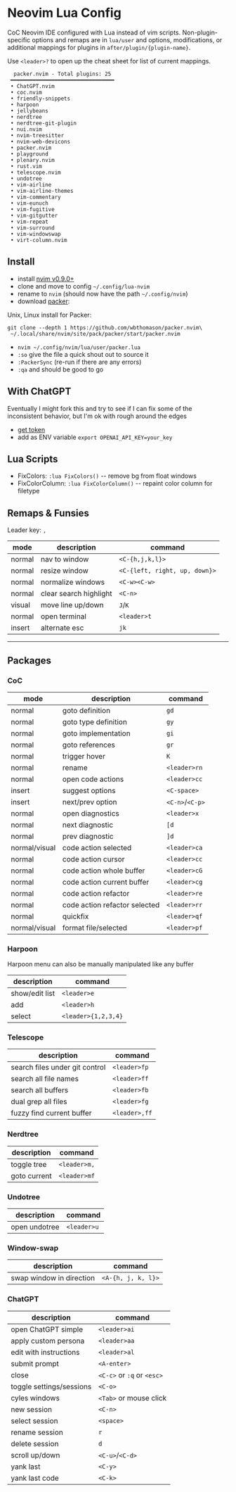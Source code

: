 # Neovim Lua Config

CoC Neovim IDE configured with Lua instead of vim scripts. Non-plugin-specific
options and remaps are in `lua/user` and options, modifications, or additional
mappings for plugins in `after/plugin/{plugin-name}`.

Use `<leader>?` to open up the cheat sheet for list of current mappings.

```
  packer.nvim - Total plugins: 25
 ━━━━━━━━━━━━━━━━━━━━━━━━━━━━━━━━━
 • ChatGPT.nvim
 • coc.nvim
 • friendly-snippets
 • harpoon
 • jellybeans
 • nerdtree
 • nerdtree-git-plugin
 • nui.nvim
 • nvim-treesitter
 • nvim-web-devicons
 • packer.nvim
 • playground
 • plenary.nvim
 • rust.vim
 • telescope.nvim
 • undotree
 • vim-airline
 • vim-airline-themes
 • vim-commentary
 • vim-eunuch
 • vim-fugitive
 • vim-gitgutter
 • vim-repeat
 • vim-surround
 • vim-windowswap
 • virt-column.nvim
```

## Install

- install [nvim v0.9.0+](https://github.com/neovim/neovim/wiki/Installing-Neovim)
- clone and move to config `~/.config/lua-nvim`
- rename to `nvim` (should now have the path `~/.config/nvim`)
- download [packer](https://github.com/wbthomason/packer.nvim):

Unix, Linux install for Packer:

```
git clone --depth 1 https://github.com/wbthomason/packer.nvim\
 ~/.local/share/nvim/site/pack/packer/start/packer.nvim
```

- `nvim ~/.config/nvim/lua/user/packer.lua`
- `:so` give the file a quick shout out to source it
- `:PackerSync` (re-run if there are any errors)
- `:qa` and should be good to go

## With ChatGPT

Eventually I might fork this and try to see if I can fix some of the
inconsistent behavior, but I'm ok with rough around the edges

- [get token](https://platform.openai.com/account/api-keys)
- add as ENV variable `export OPENAI_API_KEY=your_key`

## Lua Scripts

- FixColors: `:lua FixColors()` -- remove bg from float windows
- FixColorColumn: `:lua FixColorColumn()` -- repaint color column for filetype

## Remaps & Funsies

Leader key: `,`

| mode   | description            | command                       |
| ------ | ---------------------- | ----------------------------- |
| normal | nav to window          | `<C-{h,j,k,l}>`               |
| normal | resize window          | `<C-{left, right, up, down}>` |
| normal | normalize windows      | `<C-w><C-w>`                  |
| normal | clear search highlight | `<C-n>`                       |
| visual | move line up/down      | `J`/`K`                       |
| normal | open terminal          | `<leader>t`                   |
| insert | alternate esc          | `jk`                          |

---

## Packages

### CoC

| mode          | description                   | command         |
| ------------- | ----------------------------- | --------------- |
| normal        | goto definition               | `gd`            |
| normal        | goto type definition          | `gy`            |
| normal        | goto implementation           | `gi`            |
| normal        | goto references               | `gr`            |
| normal        | trigger hover                 | `K`             |
| normal        | rename                        | `<leader>rn`    |
| normal        | open code actions             | `<leader>cc`    |
| insert        | suggest options               | `<C-space>`     |
| insert        | next/prev option              | `<C-n>`/`<C-p>` |
| normal        | open diagnostics              | `<leader>x`     |
| normal        | next diagnostic               | `[d`            |
| normal        | prev diagnostic               | `]d`            |
| normal/visual | code action selected          | `<leader>ca`    |
| normal        | code action cursor            | `<leader>cc`    |
| normal        | code action whole buffer      | `<leader>cG`    |
| normal        | code action current buffer    | `<leader>cg`    |
| normal        | code action refactor          | `<leader>re`    |
| normal        | code action refactor selected | `<leader>rr`    |
| normal        | quickfix                      | `<leader>qf`    |
| normal/visual | format file/selected          | `<leader>pf`    |

### Harpoon

Harpoon menu can also be manually manipulated like any buffer

| description    | command             |
| -------------- | ------------------- |
| show/edit list | `<leader>e`         |
| add            | `<leader>h`         |
| select         | `<leader>{1,2,3,4}` |

### Telescope

| description                    | command       |
| ------------------------------ | ------------- |
| search files under git control | `<leader>fp`  |
| search all file names          | `<leader>ff`  |
| search all buffers             | `<leader>fb`  |
| dual grep all files            | `<leader>fg`  |
| fuzzy find current buffer      | `<leader>,ff` |

### Nerdtree

| description  | command      |
| ------------ | ------------ |
| toggle tree  | `<leader>m,` |
| goto current | `<leader>mf` |

### Undotree

| description   | command     |
| ------------- | ----------- |
| open undotree | `<leader>u` |

### Window-swap

| description              | command            |
| ------------------------ | ------------------ |
| swap window in direction | `<A-{h, j, k, l}>` |

### ChatGPT

| description              | command                    |
| ------------------------ | -------------------------- |
| open ChatGPT simple      | `<leader>ai`               |
| apply custom persona     | `<leader>aa`               |
| edit with instructions   | `<leader>al`               |
| submit prompt            | `<A-enter>`                |
| close                    | `<C-c>` or `:q` or `<esc>` |
| toggle settings/sessions | `<C-o>`                    |
| cyles windows            | `<Tab>` or mouse click     |
| new session              | `<C-n>`                    |
| select session           | `<space>`                  |
| rename session           | `r`                        |
| delete session           | `d`                        |
| scroll up/down           | `<C-u>`/`<C-d>`            |
| yank last                | `<C-y>`                    |
| yank last code           | `<C-k>`                    |
